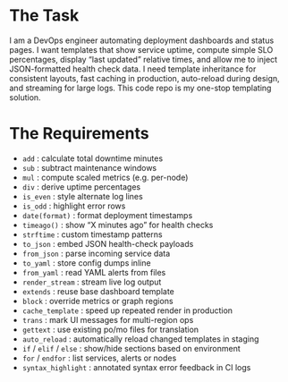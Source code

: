 # The Task

I am a DevOps engineer automating deployment dashboards and status pages. I want templates that show service uptime, compute simple SLO percentages, display “last updated” relative times, and allow me to inject JSON-formatted health check data. I need template inheritance for consistent layouts, fast caching in production, auto-reload during design, and streaming for large logs. This code repo is my one-stop templating solution.

# The Requirements

* `add`            : calculate total downtime minutes  
* `sub`            : subtract maintenance windows  
* `mul`            : compute scaled metrics (e.g. per-node)  
* `div`            : derive uptime percentages  
* `is_even`        : style alternate log lines  
* `is_odd`         : highlight error rows  
* `date(format)`   : format deployment timestamps  
* `timeago()`      : show “X minutes ago” for health checks  
* `strftime`       : custom timestamp patterns  
* `to_json`        : embed JSON health-check payloads  
* `from_json`      : parse incoming service data  
* `to_yaml`        : store config dumps inline  
* `from_yaml`      : read YAML alerts from files  
* `render_stream`  : stream live log output  
* `extends`        : reuse base dashboard template  
* `block`          : override metrics or graph regions  
* `cache_template` : speed up repeated render in production  
* `trans`          : mark UI messages for multi-region ops  
* `gettext`        : use existing po/mo files for translation  
* `auto_reload`    : automatically reload changed templates in staging  
* `if` / `elif` / `else` : show/hide sections based on environment  
* `for` / `endfor`        : list services, alerts or nodes  
* `syntax_highlight` : annotated syntax error feedback in CI logs  
